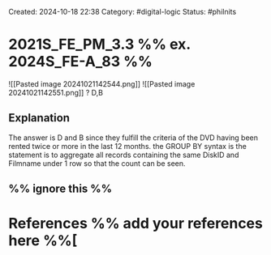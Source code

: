 Created: 2024-10-18 22:38
Category: #digital-logic 
Status: #philnits



# 2021S_FE_PM_3.3 %% ex. 2024S_FE-A_83 %%
![[Pasted image 20241021142544.png]]
![[Pasted image 20241021142551.png]]
? 
D,B
## Explanation

The answer is D and B since they fulfill the criteria of the DVD having been rented twice or more in the last 12 months. the GROUP BY syntax is the statement is to aggregate all records containing the same DiskID and Filmname under 1 row so that the count can be seen.




%% ignore this %%
---









# References %% add your references here %%[